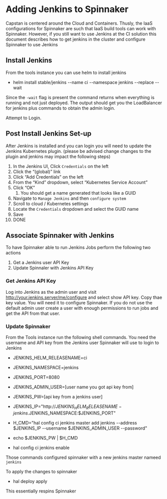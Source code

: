 # Adding Jenkins to Spinnaker

Capstan is centered around the Cloud and Containers. Thusly, the IaaS configurations for Spinnaker are such that IaaS build tools can work with Spinnaker. However, if you still want to use Jenkins at the CI solution this document describes how to get jenkins in the cluster and configure Spinnaker to use Jenkins

## Install Jenkins

From the tools instance you can use helm to install jenkins
- helm install stable/jenkins --name ci --namespace jenkins --replace --wait

Since the `-wait` flag is present the command returns when everything is running and not just deployed. The output should get you the LoadBalancer for jenkins plus commands to obtain the admin login. 

Attempt to Login. 


## Post Install Jenkins Set-up

After Jenkins is installed and you can login you will need to update the Jenkins Kubernetes plugin. (please be advised change changes to the plugin and jenkins may impact the following steps)

1. In the Jenkins UI, Click `Credentials` on the left
1. Click the “(global)” link
1. Click “Add Credentials” on the left
1. From the “Kind” dropdown, select “Kubernetes Service Account”
1. Click “OK”
   1. You should get a name generated that looks like a GUID
1. Navigate to `Manage Jenkins` and then `configure system`
1. Scroll to cloud / Kubernetes settings
1. Locate the `Credentials` dropdown and select the GUID name
1. Save
1. DONE

## Associate Spinnaker with Jenkins

To have Spinnaker able to run Jenkins Jobs perform the following two actions

1. Get a Jenkins user API Key
2. Update Spinnaler with Jenkins API Key

### Get Jenkins API Key

Log into Jenkins as the admin user and visit  http://your.jenkins.server/me/configure and select show API key. Copy thae key value. You will need it to configure Spinnaker. If you do not use the default admin user create a user with enough permissions to run jobs and get the API from that user.  

### Update Spinnaker

From the Tools instance run the following shell commands. You need the username and API key from the Jenkins user Spinnaker will use to login to Jenkins

- JENKINS_HELM_RELEASENAME=ci
- JENKINS_NAMESPACE=jenkins
- JENKINS_PORT=8080
- JENKINS_ADMIN_USER=[user name you got api key from]
- JENKINS_PW=[api key from a jenkins user]
- JENKINS_IP="http://$JENKINS_HELM_RELEASENAME-jenkins.$JENKINS_NAMESPACE:$JENKINS_PORT"

- H_CMD="hal config ci jenkins master add jenkins --address $JENKINS_IP --username $JENKINS_ADMIN_USER --password"
- echo $JENKINS_PW | $H_CMD
- hal config ci jenkins enable

Those commands configured spinnaker with a new jenkins master nameed `jenkins`

To apply the changes to spinnaker

- hal deploy apply

This essentially respins Spinnaker